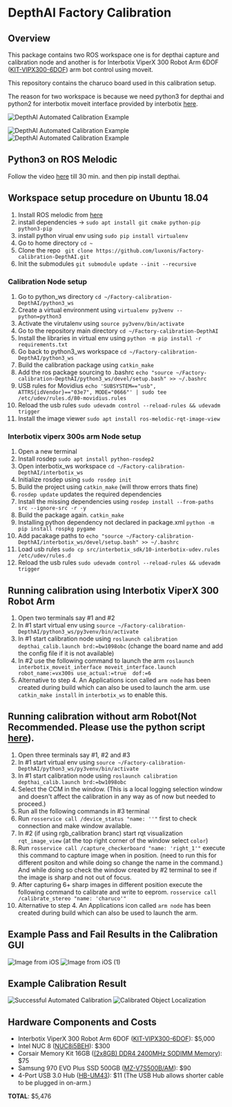 # DepthAI Factory Calibration

## Overview
This package contains two ROS workspace one is for depthai capture and calibration node and another is for Interbotix ViperX 300 Robot Arm 6DOF ([KIT-VIPX300-6DOF](https://www.trossenrobotics.com/viperx-300-robot-arm-6dof.aspx)) arm bot control using moveit.

This repository contains the charuco board used in this calibration setup.

The reason for two workspace is because we need python3 for depthai and python2 for interbotix moveit interface provided by interbotix [here](https://github.com/Interbotix/interbotix_ros_arms/tree/melodic). 

![DepthAI Automated Calibration Example](https://user-images.githubusercontent.com/32992551/103242234-c0ee1700-4912-11eb-881e-93b6a6843afe.jpg)

![DepthAI Automated Calibration Example](https://user-images.githubusercontent.com/32992551/103242260-e0853f80-4912-11eb-96b6-887ef9f0f662.png)
![DepthAI Automated Calibration Example](https://user-images.githubusercontent.com/32992551/103242359-27733500-4913-11eb-9f19-a818bc7fc5e6.jpg)


## Python3 on ROS Melodic
Follow the video [here](https://youtu.be/oxK4ykVh1EE) till 30 min. and then pip install depthai.  

## Workspace setup procedure on Ubuntu 18.04
1. Install ROS melodic from [here](http://wiki.ros.org/melodic/Installation/Ubuntu)
2. install dependencies &#8594; `sudo apt install git cmake python-pip python3-pip`
3. install python virual env using `sudo pip install virtualenv`
4. Go to home directory `cd ~`
5. Clone the repo ` git clone https://github.com/luxonis/Factory-calibration-DepthAI.git`
6. Init the submodules `git submodule update --init --recursive`

### Calibration Node setup
1. Go to python_ws directory `cd ~/Factory-calibration-DepthAI/python3_ws`
2. Create a virtual environment using `virtualenv py3venv --python=python3`
3. Activate the virutalenv using `source py3venv/bin/activate`
4. Go to the repository main directory  `cd ~/Factory-calibration-DepthAI`
5. Install the libraries in virtual env using `python -m pip install -r requirements.txt`
6. Go back to python3_ws workspace `cd ~/Factory-calibration-DepthAI/python3_ws`
7. Build the calibration package using `catkin_make`
8. Add the ros package sourcing to .bashrc `echo "source ~/Factory-calibration-DepthAI/python3_ws/devel/setup.bash" >> ~/.bashrc`
9. USB rules for Movidius `echo 'SUBSYSTEM=="usb", ATTRS{idVendor}=="03e7", MODE="0666"' | sudo tee /etc/udev/rules.d/80-movidius.rules`
10. Reload the usb rules `sudo udevadm control --reload-rules && udevadm trigger`
11. Install the image viewer `sudo apt install ros-melodic-rqt-image-view`

### Interbotix viperx 300s arm Node setup
1. Open a new terminal
2. Install rosdep `sudo apt install python-rosdep2`
3. Open interbotix_ws workspace `cd ~/Factory-calibration-DepthAI/interbotix_ws`
4. Initialize rosdep using `sudo rosdep init` 
5. Build the project using `catkin_make` (will throw errors thats fine)
6. `rosdep update` updates the required dependencies 
7. Install the missing dependencies using `rosdep install --from-paths src --ignore-src -r -y`
8. Build the package again. `catkin_make`
9. Installing python dependency not declared in package.xml `python -m pip install rospkg pygame`
10. Add pacakage paths to `echo "source ~/Factory-calibration-DepthAI/interbotix_ws/devel/setup.bash" >> ~/.bashrc`
11. Load usb rules `sudo cp src/interbotix_sdk/10-interbotix-udev.rules /etc/udev/rules.d`
12. Reload the usb rules `sudo udevadm control --reload-rules && udevadm trigger`
 

## Running calibration using Interbotix ViperX 300 Robot Arm
1. Open two terminals say #1 and #2
2. In #1 start virtual env using `source ~/Factory-calibration-DepthAI/python3_ws/py3venv/bin/activate`
3. In #1 start calibration node using `roslaunch calibration depthai_calib.launch brd:=bw1098obc` (change the board name and add the config file if it is not available)
4. In #2 use the following command to launch the arm `roslaunch interbotix_moveit_interface moveit_interface.launch robot_name:=vx300s use_actual:=true  dof:=6`
5. Alternative to step 4. An Applications icon called `arm node` has been created during build which can also be used to launch the arm. use `catkin_make install` in `interbotix_ws` to enable this.

## Running calibration without arm Robot(Not Recommended. Please use the python script [here](https://docs.luxonis.com/en/latest/pages/calibration/)).
1. Open three terminals say #1, #2 and #3
2. In #1 start virtual env using `source ~/Factory-calibration-DepthAI/python3_ws/py3venv/bin/activate`
3. In #1 start calibration node using `roslaunch calibration depthai_calib.launch brd:=bw1098obc`
4. Select the CCM in the window. (This is a local logging selection window and doesn't affect the calibration in any way as of now but needed to proceed.)
5. Run all the following commands in #3 terminal
6. Run `rosservice call /device_status "name: ''"` first to check connection and make window available.
7. In #2 (if using rgb_calibration branc) start rqt visualization `rqt_image_view` (at the top right corner of the window select `color`)
8. Run `rosservice call /capture_checkerboard "name: 'right_1'"` execute this command to capture image when in position. (need to run this for different positon and while doing so change the name in the command.) And while doing so check the window created by #2 terminal to see if the image is sharp and not out of focus.
9. After capturing 6+ sharp images in different position execute the following command to calibrate and write to eeprom. `rosservice call /calibrate_stereo "name: 'charuco'"`
10. Alternative to step 4. An Applications icon called `arm node` has been created during build which can also be used to launch the arm.

## Example Pass and Fail Results in the Calibration GUI

![Image from iOS](https://user-images.githubusercontent.com/32992551/111221587-5018db80-85a0-11eb-8991-43cc7b35a317.jpg)
![Image from iOS (1)](https://user-images.githubusercontent.com/32992551/111221597-51e29f00-85a0-11eb-91fa-eeed4f26a90d.jpg)

## Example Calibration Result

![Successful Automated Calibration](https://user-images.githubusercontent.com/32992551/98423514-0ba68d80-204c-11eb-8562-119cefe3c158.jpg)
![Calibrated Object Localization](https://user-images.githubusercontent.com/32992551/98423642-87083f00-204c-11eb-8445-6da38587797c.jpg)

## Hardware Components and Costs

 - Interbotix ViperX 300 Robot Arm 6DOF ([KIT-VIPX300-6DOF](https://www.trossenrobotics.com/viperx-300-robot-arm-6dof.aspx)): $5,000
 - Intel NUC 8 ([NUC8i5BEH](https://www.amazon.com/gp/product/B07GX59NY8/ref=ppx_yo_dt_b_asin_title_o00_s00?ie=UTF8&psc=1)): $300
 - Corsair Memory Kit 16GB ([(2x8GB) DDR4 2400MHz SODIMM Memory](https://www.amazon.com/gp/product/B019MRBKYG/ref=ppx_yo_dt_b_asin_title_o00_s00?ie=UTF8&psc=1)): $75
 - Samsung 970 EVO Plus SSD 500GB ([MZ-V7S500B/AM](https://www.amazon.com/gp/product/B07M7Q21N7/ref=ppx_yo_dt_b_asin_title_o00_s00?ie=UTF8&psc=1)): $90
 - 4-Port USB 3.0 Hub ([HB-UM43](https://www.amazon.com/dp/B00JX1ZS5O/ref=cm_sw_r_oth_api_glc_fabc_gi42FbR87JEAW?_encoding=UTF8&psc=1)): $11
  (The USB Hub allows shorter cable to be plugged in on-arm.)
 
 **TOTAL**: $5,476 
